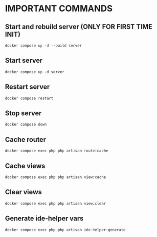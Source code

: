 # IMPORTANT COMMANDS

## Start and rebuild server (ONLY FOR FIRST TIME INIT)
`docker compose up -d --build server`

## Start server
`docker compose up -d server`

## Restart server
`docker compose restart`

## Stop server
`docker compose down`

## Cache router
`docker compose exec php php artisan route:cache`

## Cache views
`docker compose exec php php artisan view:cache`

## Clear views
`docker compose exec php php artisan view:clear`

## Generate ide-helper vars
`docker compose exec php php artisan ide-helper:generate`